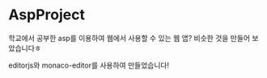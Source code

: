 # AspProject
<p>학교에서 공부한 asp를 이용하여 웹에서 사용할 수 있는 웹 앱? 비슷한 것을 만들어 보았습니다ㅎ </p>
<p>editorjs와 monaco-editor를 사용하여 만들었습니다!</p>
